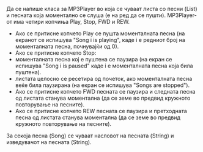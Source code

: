 Да се напише класа за MP3Player во која се чуваат листа со песни (List<Song>) и песната која моментално се слуша (е на ред да се пушти). MP3Player-от има четири копчиња Play, Stop, FWD и REW.

* Ако се притисне копчето Play се пушта моменталната песна (на екранот се испишува "Song i is playing", каде i е редниот број на моменталната песна, почнувајќи од 0).
* Ако се притисне копчето Stop:
* моменталната песна кој е пуштена се паузира (на екран се испишува "Song i is paused" каде i е моменталната песна која била пуштена).
* листата целосно се ресетира од почеток, ако моменталната песна веќе била паузирана (на екран се испишува "Songs are stopped").
* Ако се притисне копчето FWD песната се паузира и следната песна од листата станува моментална (да се земе во предвид кружното повторување на песните).
* Ако се притисне копчето REW песната се паузира и претходната песна од листата станува моментална (да се земе во предвид кружното повторување на песните).

За секоја песна (Song) се чуваат насловот на песната (String) и изведувачот на песната (String).